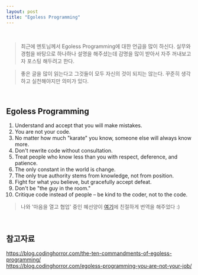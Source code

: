 ```yaml
---
layout: post
title: "Egoless Programming"
---
```


<br>  

> 최근에 멘토님께서 Egoless Programming에 대한 언급을 많이 하신다. 실무와 경험을 바탕으로 하나하나 설명을 해주셨는데 감명을 많이 받아서 자주 꺼내보고자 포스팅 해두려고 한다.  

> 좋은 글을 많이 읽는다고 그것들이 모두 자신의 것이 되지는 않는다. 꾸준히 생각하고 실천해야지만 의미가 있다.  

<br>  

## Egoless Programming  

1. Understand and accept that you will make mistakes.
2. You are not your code.
3. No matter how much "karate" you know, someone else will always know more.
4. Don't rewrite code without consultation.
5. Treat people who know less than you with respect, deference, and patience.
6. The only constant in the world is change.
7. The only true authority stems from knowledge, not from position.
8. Fight for what you believe, but gracefully accept defeat.
9. Don't be "the guy in the room."
10. Critique code instead of people – be kind to the coder, not to the code.

> 나와 '마음을 열고 협업' 중인 혜선양이 [여기](https://hyesun03.github.io/2016/10/05/egolessProgramming/)에 친절하게 번역을 해주었다 :)  

<br>  

## 참고자료  

<https://blog.codinghorror.com/the-ten-commandments-of-egoless-programming/>  
<https://blog.codinghorror.com/egoless-programming-you-are-not-your-job/>  
